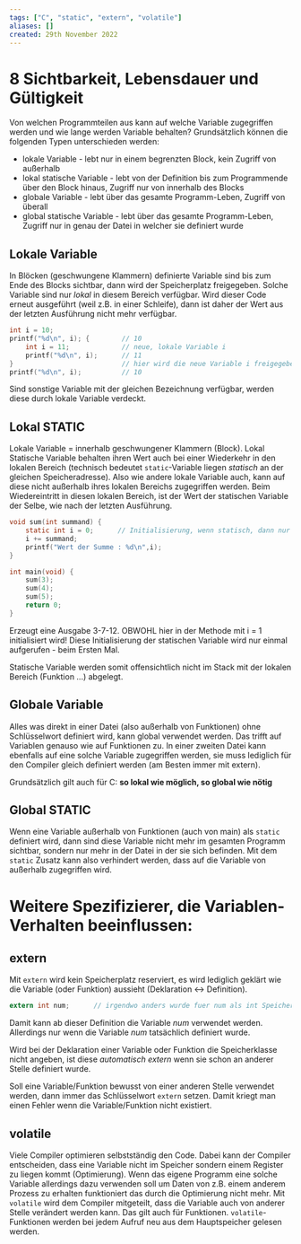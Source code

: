 ```yaml
---
tags: ["C", "static", "extern", "volatile"]
aliases: []
created: 29th November 2022
---
```


# 8 Sichtbarkeit, Lebensdauer und Gültigkeit

Von welchen Programmteilen aus kann auf welche Variable zugegriffen werden und wie lange werden Variable behalten? Grundsätzlich können die folgenden Typen unterschieden werden:

- lokale Variable - lebt nur in einem begrenzten Block, kein Zugriff von außerhalb
- lokal statische Variable - lebt von der Definition bis zum Programmende über den Block hinaus, Zugriff nur von innerhalb des Blocks
- globale Variable - lebt über das gesamte Programm-Leben, Zugriff von überall
- global statische Variable - lebt über das gesamte Programm-Leben, Zugriff nur in genau der Datei in welcher sie definiert wurde

## Lokale Variable

In Blöcken (geschwungene Klammern) definierte Variable sind bis zum Ende des Blocks sichtbar, dann wird der Speicherplatz freigegeben. Solche Variable sind nur *lokal* in diesem Bereich verfügbar. Wird dieser Code erneut ausgeführt (weil z.B. in einer Schleife), dann ist daher der Wert aus der letzten Ausführung nicht mehr verfügbar.

```c
int i = 10;
printf("%d\n", i); {        // 10
    int i = 11;             // neue, lokale Variable i
    printf("%d\n", i);      // 11
}                           // hier wird die neue Variable i freigegeben/geloescht
printf("%d\n", i);          // 10
```

Sind sonstige Variable mit der gleichen Bezeichnung verfügbar, werden diese durch lokale Variable verdeckt.

## Lokal STATIC

Lokale Variable = innerhalb geschwungener Klammern (Block). Lokal Statische Variable behalten ihren Wert auch bei einer Wiederkehr in den lokalen Bereich (technisch bedeutet `static`-Variable liegen *statisch* an der gleichen Speicheradresse). Also wie andere lokale Variable auch, kann auf diese nicht außerhalb ihres lokalen Bereichs zugegriffen werden. Beim Wiedereintritt in diesen lokalen Bereich, ist der Wert der statischen Variable der Selbe, wie nach der letzten Ausführung.

```c
void sum(int summand) {
    static int i = 0;      // Initialisierung, wenn statisch, dann nur beim ersten Aufruf relevant
    i += summand; 
    printf("Wert der Summe : %d\n",i);
}

int main(void) {
    sum(3);
    sum(4);
    sum(5);
    return 0;
}
```

Erzeugt eine Ausgabe 3-7-12. OBWOHL hier in der Methode mit i = 1 initialisiert wird! Diese Initialisierung der statischen Variable wird nur einmal aufgerufen - beim Ersten Mal.

Statische Variable werden somit offensichtlich nicht im Stack mit der lokalen Bereich (Funktion ...) abgelegt.

## Globale Variable

Alles was direkt in einer Datei (also außerhalb von Funktionen) ohne Schlüsselwort definiert wird, kann global verwendet werden. Das trifft auf Variablen genauso wie auf Funktionen zu. In einer zweiten Datei kann ebenfalls auf eine solche Variable zugegriffen werden, sie muss lediglich für den Compiler gleich definiert werden (am Besten immer mit extern).

Grundsätzlich gilt auch für C: **so lokal wie möglich, so global wie nötig**

## Global STATIC

Wenn eine Variable außerhalb von Funktionen (auch von main) als `static` definiert wird, dann sind diese Variable nicht mehr im gesamten Programm sichtbar, sondern nur mehr in der Datei in der sie sich befinden. Mit dem `static` Zusatz kann also verhindert werden, dass auf die Variable von außerhalb zugegriffen wird.

# Weitere Spezifizierer, die Variablen-Verhalten beeinflussen:
## extern
Mit `extern` wird kein Speicherplatz reserviert, es wird lediglich geklärt wie die Variable (oder Funktion) aussieht (Deklaration <-> Definition).

```c
extern int num;      // irgendwo anders wurde fuer num als int Speicher reserviert
```

Damit kann ab dieser Definition die Variable *num* verwendet werden. Allerdings nur wenn die Variable *num*  tatsächlich definiert wurde.

Wird bei der Deklaration einer Variable oder Funktion die Speicherklasse nicht angeben, ist diese *automatisch extern* wenn sie schon an anderer Stelle definiert wurde.

Soll eine Variable/Funktion bewusst von einer anderen Stelle verwendet werden, dann immer das Schlüsselwort `extern` setzen. Damit kriegt man einen Fehler wenn die Variable/Funktion nicht existiert.

## volatile
Viele Compiler optimieren selbstständig den Code. Dabei kann der Compiler entscheiden, dass eine Variable nicht im Speicher sondern einem Register zu liegen kommt (Optimierung). Wenn das eigene Programm eine solche Variable allerdings dazu verwenden soll um Daten von z.B. einem anderem Prozess zu erhalten funktioniert das durch die Optimierung nicht mehr. Mit `volatile` wird dem Compiler mitgeteilt, dass die Variable auch von anderer Stelle verändert werden kann. Das gilt auch für Funktionen. `volatile`-Funktionen werden bei jedem Aufruf neu aus dem Hauptspeicher gelesen werden.
